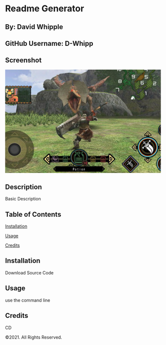 
      
# Readme Generator
      

      
## By: David Whipple
      

      
## GitHub Username: D-Whipp
      

      
## Screenshot
      

      
<img src="./assets/images/mhfu_kitku.jpg" alt="Project screenshot" />
      

      
## Description
      

      
Basic Description
      

      
## Table of Contents
      

      
[Installation](#installation)
      
[Usage](#usage)
      
[Credits](#credits)
      

      
## Installation
      

      
Download Source Code
      

      
## Usage
      

      
use the command line
      

      
## Credits
      

      
CD
      

      

      

      

      
©2021. All Rights Reserved.
    
